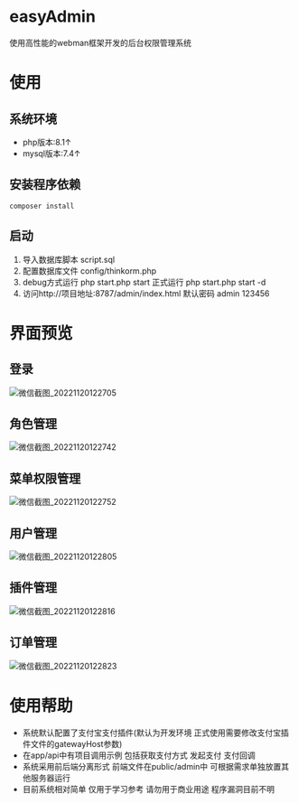 # easyAdmin
使用高性能的webman框架开发的后台权限管理系统

# 使用
## 系统环境
- php版本:8.1↑
- mysql版本:7.4↑

## 安装程序依赖
```
composer install
```
## 启动
1. 导入数据库脚本 script.sql
2. 配置数据库文件 config/thinkorm.php
3. debug方式运行 php start.php start 正式运行 php start.php start -d
4. 访问http://项目地址:8787/admin/index.html 默认密码 admin 123456

# 界面预览
## 登录
![微信截图_20221120122705](https://user-images.githubusercontent.com/38801805/202885782-f18059f0-0129-4271-9c30-04958824a3f9.png)
## 角色管理
![微信截图_20221120122742](https://user-images.githubusercontent.com/38801805/202885791-4c50dde2-c5b6-4fb0-801e-c7d54b474176.png)
## 菜单权限管理
![微信截图_20221120122752](https://user-images.githubusercontent.com/38801805/202885798-da56921b-24a2-4e0d-bd93-27045f8098c7.png)
## 用户管理
![微信截图_20221120122805](https://user-images.githubusercontent.com/38801805/202885801-489d04c1-a05e-4570-91a3-1881e26720f1.png)
## 插件管理
![微信截图_20221120122816](https://user-images.githubusercontent.com/38801805/202885805-1cb5bd44-d5cc-4f3b-8347-6e8810fe2d14.png)
## 订单管理
![微信截图_20221120122823](https://user-images.githubusercontent.com/38801805/202885807-45310ab5-cae8-4cfd-ba96-591cfd298a2e.png)

# 使用帮助
* 系统默认配置了支付宝支付插件(默认为开发环境 正式使用需要修改支付宝插件文件的gatewayHost参数)
* 在app/api中有项目调用示例 包括获取支付方式 发起支付 支付回调
* 系统采用前后端分离形式 前端文件在public/admin中 可根据需求单独放置其他服务器运行
* 目前系统相对简单 仅用于学习参考 请勿用于商业用途 程序漏洞目前不明

